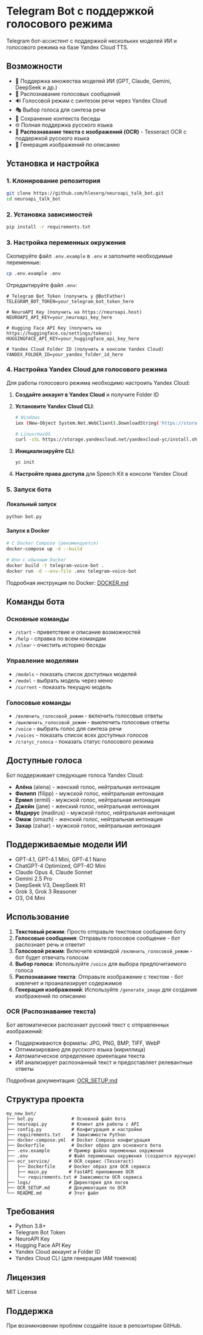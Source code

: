 # Telegram Bot с поддержкой голосового режима

Telegram бот-ассистент с поддержкой нескольких моделей ИИ и голосового режима на базе Yandex Cloud TTS.

## Возможности

- 🤖 Поддержка множества моделей ИИ (GPT, Claude, Gemini, DeepSeek и др.)
- 🎤 Распознавание голосовых сообщений
- 🔊 Голосовой режим с синтезом речи через Yandex Cloud
- 🎭 Выбор голоса для синтеза речи
- 💬 Сохранение контекста беседы
- 🌐 Полная поддержка русского языка
- 📸 **Распознавание текста с изображений (OCR)** - Tesseract OCR с поддержкой русского языка
- 🎨 Генерация изображений по описанию

## Установка и настройка

### 1. Клонирование репозитория

```bash
git clone https://github.com/hleserg/neuroapi_talk_bot.git
cd neuroapi_talk_bot
```

### 2. Установка зависимостей

```bash
pip install -r requirements.txt
```

### 3. Настройка переменных окружения

Скопируйте файл `.env.example` в `.env` и заполните необходимые переменные:

```bash
cp .env.example .env
```

Отредактируйте файл `.env`:

```env
# Telegram Bot Token (получить у @BotFather)
TELEGRAM_BOT_TOKEN=your_telegram_bot_token_here

# NeuroAPI Key (получить на https://neuroapi.host)
NEUROAPI_API_KEY=your_neuroapi_key_here

# Hugging Face API Key (получить на https://huggingface.co/settings/tokens)
HUGGINGFACE_API_KEY=your_huggingface_api_key_here

# Yandex Cloud Folder ID (получить в консоли Yandex Cloud)
YANDEX_FOLDER_ID=your_yandex_folder_id_here
```

### 4. Настройка Yandex Cloud для голосового режима

Для работы голосового режима необходимо настроить Yandex Cloud:

1. **Создайте аккаунт в Yandex Cloud** и получите Folder ID
2. **Установите Yandex Cloud CLI**:
   ```bash
   # Windows
   iex (New-Object System.Net.WebClient).DownloadString('https://storage.yandexcloud.net/yandexcloud-yc/install.ps1')
   
   # Linux/macOS
   curl -sSL https://storage.yandexcloud.net/yandexcloud-yc/install.sh | bash
   ```

3. **Инициализируйте CLI**:
   ```bash
   yc init
   ```

4. **Настройте права доступа** для Speech Kit в консоли Yandex Cloud

### 5. Запуск бота

#### Локальный запуск
```bash
python bot.py
```

#### Запуск в Docker
```bash
# С Docker Compose (рекомендуется)
docker-compose up -d --build

# Или с обычным Docker
docker build -t telegram-voice-bot .
docker run -d --env-file .env telegram-voice-bot
```

Подробная инструкция по Docker: [DOCKER.md](DOCKER.md)

## Команды бота

### Основные команды
- `/start` - приветствие и описание возможностей
- `/help` - справка по всем командам
- `/clear` - очистить историю беседы

### Управление моделями
- `/models` - показать список доступных моделей
- `/model` - выбрать модель через меню
- `/current` - показать текущую модель

### Голосовые команды
- `/включить_голосовой_режим` - включить голосовые ответы
- `/выключить_голосовой_режим` - выключить голосовые ответы
- `/voice` - выбрать голос для синтеза речи
- `/voices` - показать список всех доступных голосов
- `/статус_голоса` - показать статус голосового режима

## Доступные голоса

Бот поддерживает следующие голоса Yandex Cloud:

- **Алёна** (alena) - женский голос, нейтральная интонация
- **Филипп** (filipp) - мужской голос, нейтральная интонация
- **Ермил** (ermil) - мужской голос, нейтральная интонация
- **Джейн** (jane) - женский голос, нейтральная интонация
- **Мадирус** (madirus) - мужской голос, нейтральная интонация
- **Омаж** (omazh) - женский голос, нейтральная интонация
- **Захар** (zahar) - мужской голос, нейтральная интонация

## Поддерживаемые модели ИИ

- GPT-4.1, GPT-4.1 Mini, GPT-4.1 Nano
- ChatGPT-4 Optimized, GPT-4O Mini
- Claude Opus 4, Claude Sonnet
- Gemini 2.5 Pro
- DeepSeek V3, DeepSeek R1
- Grok 3, Grok 3 Reasoner
- O3, O4 Mini

## Использование

1. **Текстовый режим**: Просто отправьте текстовое сообщение боту
2. **Голосовые сообщения**: Отправьте голосовое сообщение - бот распознает речь и ответит
3. **Голосовой режим**: Включите командой `/включить_голосовой_режим` - бот будет отвечать голосом
4. **Выбор голоса**: Используйте `/voice` для выбора предпочитаемого голоса
5. **Распознавание текста**: Отправьте изображение с текстом - бот извлечет и проанализирует содержимое
6. **Генерация изображений**: Используйте `/generate_image` для создания изображений по описанию

### OCR (Распознавание текста)

Бот автоматически распознает русский текст с отправленных изображений:
- Поддерживаются форматы: JPG, PNG, BMP, TIFF, WebP
- Оптимизировано для русского языка (кириллица)
- Автоматическое определение ориентации текста
- ИИ анализирует распознанный текст и предоставляет релевантные ответы

Подробная документация: [OCR_SETUP.md](OCR_SETUP.md)

## Структура проекта

```
my_new_bot/
├── bot.py              # Основной файл бота
├── neuroapi.py         # Клиент для работы с API
├── config.py           # Конфигурация и настройки
├── requirements.txt    # Зависимости Python
├── docker-compose.yml  # Docker Compose конфигурация
├── Dockerfile          # Docker образ для основного бота
├── .env.example       # Пример файла переменных окружения
├── .env               # Файл переменных окружения (создается вручную)
├── ocr_service/       # OCR сервис (Tesseract)
│   ├── Dockerfile     # Docker образ для OCR сервиса
│   ├── main.py        # FastAPI приложение OCR
│   └── requirements.txt # Зависимости OCR сервиса
├── logs/              # Директория для логов
├── OCR_SETUP.md       # Документация по OCR
└── README.md          # Этот файл
```

## Требования

- Python 3.8+
- Telegram Bot Token
- NeuroAPI Key
- Hugging Face API Key
- Yandex Cloud аккаунт и Folder ID
- Yandex Cloud CLI (для генерации IAM токенов)

## Лицензия

MIT License

## Поддержка

При возникновении проблем создайте issue в репозитории GitHub.
